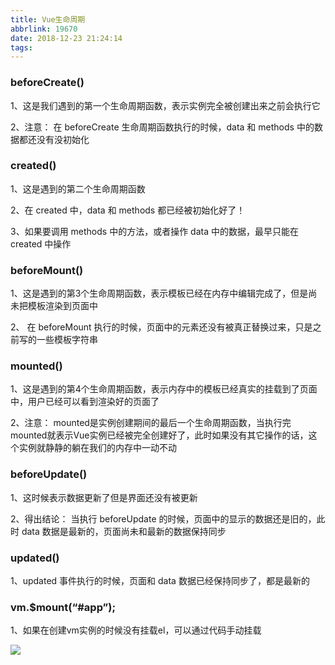 ```yaml
---
title: Vue生命周期
abbrlink: 19670
date: 2018-12-23 21:24:14
tags:
---
```






### beforeCreate()

 1、这是我们遇到的第一个生命周期函数，表示实例完全被创建出来之前会执行它

 2、注意： 在 beforeCreate 生命周期函数执行的时候，data 和 methods 中的数据都还没有没初始化

### created()

<!--more--> 

 1、这是遇到的第二个生命周期函数

 2、在 created 中，data 和 methods 都已经被初始化好了！

 3、如果要调用 methods 中的方法，或者操作 data 中的数据，最早只能在 created 中操作

### beforeMount()

 1、这是遇到的第3个生命周期函数，表示模板已经在内存中编辑完成了，但是尚未把模板渲染到页面中

 2、 在 beforeMount 执行的时候，页面中的元素还没有被真正替换过来，只是之前写的一些模板字符串

### mounted()

 1、这是遇到的第4个生命周期函数，表示内存中的模板已经真实的挂载到了页面中，用户已经可以看到渲染好的页面了

 2、注意： mounted是实例创建期间的最后一个生命周期函数，当执行完mounted就表示Vue实例已经被完全创建好了，此时如果没有其它操作的话，这个实例就静静的躺在我们的内存中一动不动

### beforeUpdate()

 1、这时候表示数据更新了但是界面还没有被更新

 2、得出结论： 当执行 beforeUpdate 的时候，页面中的显示的数据还是旧的，此时 data 数据是最新的，页面尚未和最新的数据保持同步

### updated()

 1、updated 事件执行的时候，页面和 data 数据已经保持同步了，都是最新的

### vm.$mount(“#app”);

 1、如果在创建vm实例的时候没有挂载el，可以通过代码手动挂载





![](/Vue生命周期/vue-lifecycle.png)



